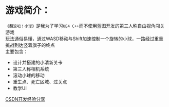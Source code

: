 # 游戏简介：
`《翻滚吧！小球》`是我为了学习`UE4 C++`而不使用蓝图开发的第三人称自由视角闯关游戏<br>
玩法通俗易懂，通过WASD移动与Shift加速控制一个旋转的小球，一路经过重重挑战到达竖着旗子的终点<br>
主要包含：
* 设计并搭建的小清新关卡
* 第三人称相机系统
* 滚动小球的移动
* 重生点、死亡区域、过关点
* 教学UI

[CSDN开发经验分享](https://blog.csdn.net/qq_31788759/article/details/81215986)<br>
